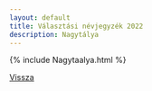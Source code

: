 ```yaml
---
layout: default
title: Választási névjegyzék 2022
description: Nagytálya
---
```


{% include Nagytaalya.html %}

[Vissza](./)